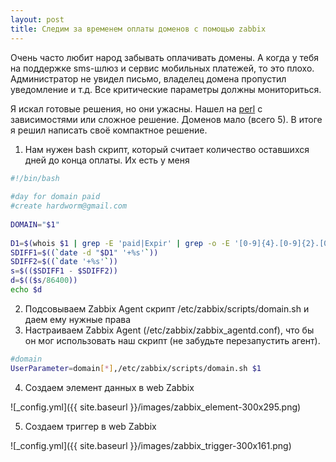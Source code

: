 ```yaml
---
layout: post
title: Следим за временем оплаты доменов с помощью zabbix
---
```


Очень часто любит народ забывать оплачивать домены. А когда у тебя на поддержке sms-шлюз и сервис мобильных платежей, то это плохо. Администратор не увидел письмо, владелец домена пропустил уведомление и т.д. Все критические параметры должны мониториться.

Я искал готовые решения, но они ужасны. Нашел на [perl](https://github.com/Lelik13a/Zabbix-Domain-Check) с зависимостями или сложное решение.  Доменов мало (всего 5). В итоге я решил написать своё компактное решение.

1. Нам нужен bash скрипт, который считает количество оставшихся дней до конца оплаты. Их есть у меня
```bash
#!/bin/bash
 
#day for domain paid
#create hardworm@gmail.com
 
DOMAIN="$1"
 
D1=$(whois $1 | grep -E 'paid|Expir' | grep -o -E '[0-9]{4}.[0-9]{2}.[0-9]{2}|[0-9]{2}/[0-9]{2}/[0-9]{4}' | tr . / )
SDIFF1=$((`date -d "$D1" '+%s'`))
SDIFF2=$((`date '+%s'`))
s=$(($SDIFF1 - $SDIFF2))
d=$(($s/86400))
echo $d
```
2. Подсовываем Zabbix Agent скрипт /etc/zabbix/scripts/domain.sh и даем ему нужные права
3. Настраиваем Zabbix Agent (/etc/zabbix/zabbix_agentd.conf), что бы он мог использовать наш скрипт (не забудьте перезапустить агент).
```bash
#domain
UserParameter=domain[*],/etc/zabbix/scripts/domain.sh $1

```
4. Создаем элемент данных в web Zabbix

![_config.yml]({{ site.baseurl }}/images/zabbix_element-300x295.png)

5. Создаем триггер в web Zabbix

![_config.yml]({{ site.baseurl }}/images/zabbix_trigger-300x161.png)